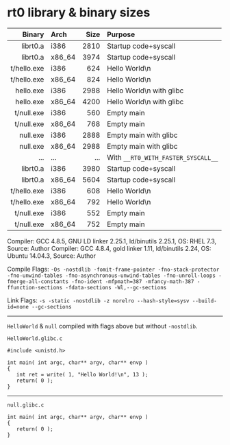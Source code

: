 # rt0 library & binary sizes

| Binary      | Arch   | Size | Purpose                            |
-------------:|:-------|-----:|:-----------------------------------|
| librt0.a    | i386   | 2810 | Startup code+syscall               |
| librt0.a    | x86_64 | 3974 | Startup code+syscall               |
| t/hello.exe | i386   | 624  | Hello World\n                      |
| t/hello.exe | x86_64 | 824  | Hello World\n                      |
| hello.exe   | i386   | 2988 | Hello World\n with glibc           |
| hello.exe   | x86_64 | 4200 | Hello World\n with glibc           |
| t/null.exe  | i386   | 560  | Empty main                         |
| t/null.exe  | x86_64 | 768  | Empty main                         |
| null.exe    | i386   | 2888 | Empty main with glibc              |
| null.exe    | x86_64 | 2988 | Empty main with glibc              |
| ...         | ...    | ...  | With `__RT0_WITH_FASTER_SYSCALL__` |
| librt0.a    | i386   | 3980 | Startup code+syscall               |
| librt0.a    | x86_64 | 5604 | Startup code+syscall               |
| t/hello.exe | i386   | 608  | Hello World\n                      |
| t/hello.exe | x86_64 | 792  | Hello World\n                      |
| t/null.exe  | i386   | 552  | Empty main                         |
| t/null.exe  | x86_64 | 752  | Empty main                         |

Compiler: GCC 4.8.5, GNU LD linker 2.25.1, ld/binutils 2.25.1, OS: RHEL 7.3, Source: Author
Compiler: GCC 4.8.4, gold linker 1.11, ld/binutils 2.24, OS: Ubuntu 14.04.3, Source: Author

Compile Flags: `-Os -nostdlib -fomit-frame-pointer -fno-stack-protector -fno-unwind-tables -fno-asynchronous-unwind-tables -fno-unroll-loops -fmerge-all-constants -fno-ident -mfpmath=387 -mfancy-math-387 -ffunction-sections -fdata-sections -Wl,--gc-sections`

Link Flags: `-s -static -nostdlib -z norelro --hash-style=sysv --build-id=none --gc-sections`

---

`HelloWorld` & `null` compiled with flags above but without `-nostdlib`.

`HelloWorld.glibc.c`
```
#include <unistd.h>

int main( int argc, char** argv, char** envp )
{
   int ret = write( 1, "Hello World!\n", 13 );
   return( 0 );
}
```

---

`null.glibc.c`
```
int main( int argc, char** argv, char** envp )
{
   return( 0 );
}
```
